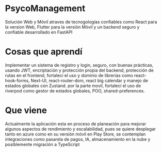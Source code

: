 # PsycoManagement
Solución Web y Móvil atraves de tecnogologías confiables como React para la version Web, Flutter para la versión Móvil y un backend seguro y confiable desarrollado en FastAPI

# Cosas que aprendí
Implementar un sistema de registro y login, seguro, con buenas prácticas, usando JWT, encriptación y protección propia del backend, protección de rutas en el frontend, fortalecí el uso y dominio de librerias como react-hook-forms, Next-UI, react-router-dom, react big calendar y manejo de estados globales con Zustand. por la parte movil, fortalecí el uso de riverpod como gestor de estados globales, POO, shared-preferences.

# Que viene
Actualmente la aplicación esta en proceso de planeación para mejorar algunos aspectos de rendimiento y escalabilidad, pues se quiere desplegar tanto en azure como en su versión móvil en Play Store, se contemplan integraciones como pasarela de pagos, IA, almacenamiento en la nube y posiblemente migración a TypeScript 

